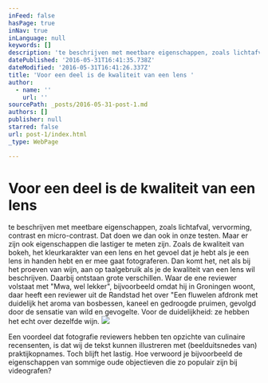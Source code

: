 ```yaml
---
inFeed: false
hasPage: true
inNav: true
inLanguage: null
keywords: []
description: 'te beschrijven met meetbare eigenschappen, zoals lichtafval, vervorming, contrast en micro-contrast. Dat doen we dan ook in onze testen. Maar er zijn ook eigenschappen die lastiger te meten zijn. Zoals de kwaliteit van bokeh, het kleurkarakter van een lens en het gevoel dat je hebt als je een lens in handen hebt en er mee gaat fotograferen. Dan komt het, net als bij het proeven van wijn, aan op taalgebruik als je de kwaliteit van een lens wil beschrijven. Daarbij ontstaan grote verschillen. Waar de ene reviewer volstaat met "Mwa, wel lekker", bijvoorbeeld omdat hij in Groningen woont, daar heeft een reviewer uit de Randstad het over "Een fluwelen afdronk met duidelijk het aroma van bosbessen, kaneel en gedroogde pruimen, gevolgd door de sensatie van wild en gevogelte. Voor de duidelijkheid: ze hebben het echt over dezelfde wijn.'
datePublished: '2016-05-31T16:41:35.738Z'
dateModified: '2016-05-31T16:41:26.337Z'
title: 'Voor een deel is de kwaliteit van een lens '
author:
  - name: ''
    url: ''
sourcePath: _posts/2016-05-31-post-1.md
authors: []
publisher: null
starred: false
url: post-1/index.html
_type: WebPage

---
```

# Voor een deel is de kwaliteit van een lens 

te beschrijven met meetbare eigenschappen, zoals lichtafval, vervorming, contrast en micro-contrast. Dat doen we dan ook in onze testen. Maar er zijn ook eigenschappen die lastiger te meten zijn. Zoals de kwaliteit van bokeh, het kleurkarakter van een lens en het gevoel dat je hebt als je een lens in handen hebt en er mee gaat fotograferen. Dan komt het, net als bij het proeven van wijn, aan op taalgebruik als je de kwaliteit van een lens wil beschrijven. Daarbij ontstaan grote verschillen. Waar de ene reviewer volstaat met "Mwa, wel lekker", bijvoorbeeld omdat hij in Groningen woont, daar heeft een reviewer uit de Randstad het over "Een fluwelen afdronk met duidelijk het aroma van bosbessen, kaneel en gedroogde pruimen, gevolgd door de sensatie van wild en gevogelte. Voor de duidelijkheid: ze hebben het echt over dezelfde wijn.
![](https://the-grid-user-content.s3-us-west-2.amazonaws.com/acd7420f-196f-492c-b791-0b3a72560b45.jpg)

Een voordeel dat fotografie reviewers hebben ten opzichte van culinaire recensenten, is dat wij de tekst kunnen illustreren met (beelduitsnedes van) praktijkopnames. Toch blijft het lastig. Hoe verwoord je bijvoorbeeld de eigenschappen van sommige oude objectieven die zo populair zijn bij videografen?